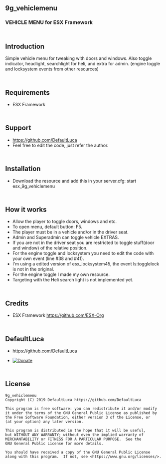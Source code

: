 ## 9g_vehiclemenu
### VEHICLE MENU for ESX Framework

## <br /> Introduction

Simple vehicle menu for tweaking with doors and windows.
Also toggle indicator, headlight, searchlight for heli, and extra for admin.
(engine toggle and locksystem events from other resources)


## <br /> Requirements

- ESX Framework


## <br /> Support

-   https://github.com/DefaultLuca
-   Feel free to edit the code, just refer the author.


## <br /> Installation

- Download the resource and add this in your server.cfg:
    start esx_9g_vehiclemenu


## <br /> How it works

- Allow the player to toggle doors, windows and etc.
- To open menu, default button: F5.
- The player must be in a vehicle and/or in the driver seat. 
- Admin and Superadmin can toggle vehicle EXTRAS.
- If you are not in the driver seat you are restricted to toggle stuff(door and window) of the relative position.
- For the engine toggle and locksystem you need to edit the code with your own event (line #38 and #41).
- I'm using a edited version of esx_locksystem45, the event ls:togglelock is not in the original.
- For the engine toggle I made my own resource.
- Targeting with the Heli search light is not implemented yet.


## <br /> Credits

- ESX Framework
    https://github.com/ESX-Org


## <br /> DefaultLuca

-    https://github.com/DefaultLuca

-   [![Donate](https://img.shields.io/badge/Donate-PayPal-green.svg)](https://www.paypal.com/cgi-bin/webscr?cmd=_s-xclick&hosted_button_id=YJRFFHWWFHDVG&source=url)


## <br /> License
    9g_vehiclemenu
    Copyright (C) 2019 DefaultLuca https://github.com/DefaultLuca

    This program is free software: you can redistribute it and/or modify
    it under the terms of the GNU General Public License as published by
    the Free Software Foundation, either version 3 of the License, or
    (at your option) any later version.

    This program is distributed in the hope that it will be useful,
    but WITHOUT ANY WARRANTY; without even the implied warranty of
    MERCHANTABILITY or FITNESS FOR A PARTICULAR PURPOSE.  See the
    GNU General Public License for more details.

    You should have received a copy of the GNU General Public License
    along with this program.  If not, see <https://www.gnu.org/licenses/>.
    
